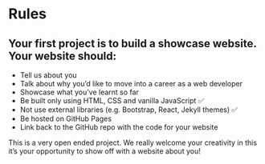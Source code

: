 # Rules

## Your first project is to build a showcase website. Your website should:

- Tell us about you
- Talk about why you’d like to move into a career as a web developer
- Showcase what you’ve learnt so far
- Be built only using HTML, CSS and vanilla JavaScript ✅
- Not use external libraries (e.g. Bootstrap, React, Jekyll themes) ✅
- Be hosted on GitHub Pages
- Link back to the GitHub repo with the code for your website

This is a very open ended project. We really welcome your creativity in this it’s your opportunity to show off with a website about you!
